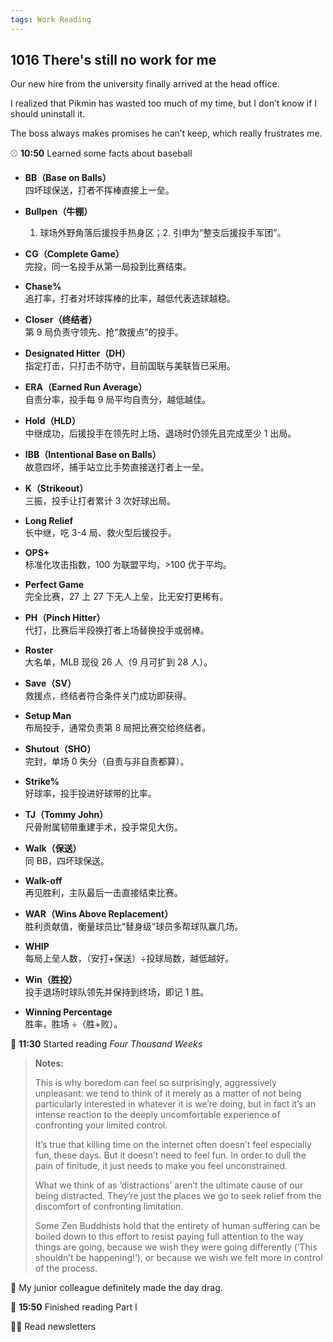 ```yaml
---
tags: Work Reading
---
```


## 1016 There's still no work for me

Our new hire from the university finally arrived at the head office.

I realized that Pikmin has wasted too much of my time, but I don’t know if I should uninstall it.

The boss always makes promises he can’t keep, which really frustrates me.

⚾ **10:50** Learned some facts about baseball

- **BB（Base on Balls）**  
  四坏球保送，打者不挥棒直接上一垒。
- **Bullpen（牛棚）**  
  1. 球场外野角落后援投手热身区；2. 引申为“整支后援投手军团”。

- **CG（Complete Game）**  
  完投，同一名投手从第一局投到比赛结束。
- **Chase%**  
  追打率，打者对坏球挥棒的比率，越低代表选球越稳。
- **Closer（终结者）**  
  第 9 局负责守领先、抢“救援点”的投手。

- **Designated Hitter（DH）**  
  指定打击，只打击不防守，目前国联与美联皆已采用。

- **ERA（Earned Run Average）**  
  自责分率，投手每 9 局平均自责分，越低越佳。

- **Hold（HLD）**  
  中继成功，后援投手在领先时上场、退场时仍领先且完成至少 1 出局。

- **IBB（Intentional Base on Balls）**  
  故意四坏，捕手站立比手势直接送打者上一垒。

- **K（Strikeout）**  
  三振，投手让打者累计 3 次好球出局。

- **Long Relief**  
  长中继，吃 3-4 局、救火型后援投手。

- **OPS+**  
  标准化攻击指数，100 为联盟平均，>100 优于平均。

- **Perfect Game**  
  完全比赛，27 上 27 下无人上垒，比无安打更稀有。
- **PH（Pinch Hitter）**  
  代打，比赛后半段换打者上场替换投手或弱棒。

- **Roster**  
  大名单，MLB 现役 26 人（9 月可扩到 28 人）。

- **Save（SV）**  
  救援点，终结者符合条件关门成功即获得。
- **Setup Man**  
  布局投手，通常负责第 8 局把比赛交给终结者。
- **Shutout（SHO）**  
  完封，单场 0 失分（自责与非自责都算）。
- **Strike%**  
  好球率，投手投进好球带的比率。

- **TJ（Tommy John）**  
  尺骨附属韧带重建手术，投手常见大伤。

- **Walk（保送）**  
  同 BB，四坏球保送。
- **Walk-off**  
  再见胜利，主队最后一击直接结束比赛。
- **WAR（Wins Above Replacement）**  
  胜利贡献值，衡量球员比“替身级”球员多帮球队赢几场。
- **WHIP**  
  每局上垒人数，（安打+保送）÷投球局数，越低越好。
- **Win（胜投）**  
  投手退场时球队领先并保持到终场，即记 1 胜。
- **Winning Percentage**  
  胜率，胜场 ÷（胜+败）。
  

📖 **11:30** Started reading *Four Thousand Weeks* 

>**Notes:**
>
>This is why boredom can feel so surprisingly, aggressively unpleasant: we tend to think of it merely as a matter of not being particularly interested in whatever it is we’re doing, but in fact it’s an intense reaction to the deeply uncomfortable experience of confronting your limited control.
>
>It’s true that killing time on the internet often doesn’t feel especially fun, these days. But it doesn’t need to feel fun. In order to dull the pain of finitude, it just needs to make you feel unconstrained.
>
>What we think of as ‘distractions’ aren’t the ultimate cause of our being distracted. They’re just the places we go to seek relief from the discomfort of confronting limitation.
>
>Some Zen Buddhists hold that the entirety of human suffering can be boiled down to this effort to resist paying full attention to the way things are going, because we wish they were going differently (‘This shouldn’t be happening!’), or because we wish we felt more in control of the process.

👧 My junior colleague definitely made the day drag.

📖 **15:50** Finished reading Part Ⅰ

🏄‍♀️ Read newsletters
